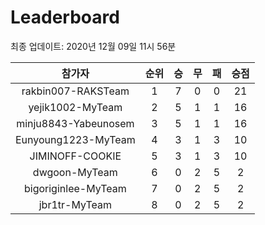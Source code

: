 # Leaderboard
최종 업데이트: 2020년 12월 09일 11시 56분




| 참가자 | 순위 | 승 | 무 | 패 | 승점 |
|:---:|:---:|:---:|:---:|:---:|:---:|
| rakbin007-RAKSTeam | 1 | 7 | 0 | 0 | 21 |
| yejik1002-MyTeam | 2 | 5 | 1 | 1 | 16 |
| minju8843-Yabeunosem | 3 | 5 | 1 | 1 | 16 |
| Eunyoung1223-MyTeam | 4 | 3 | 1 | 3 | 10 |
| JIMINOFF-COOKIE | 5 | 3 | 1 | 3 | 10 |
| dwgoon-MyTeam | 6 | 0 | 2 | 5 | 2 |
| bigoriginlee-MyTeam | 7 | 0 | 2 | 5 | 2 |
| jbr1tr-MyTeam | 8 | 0 | 2 | 5 | 2 |